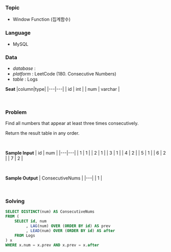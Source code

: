 ### Topic
- Window Function (집계함수)
  
### Language
- MySQL

### Data
- *database* : 
- *platform* : LeetCode (180. Consecutive Numbers)
- *table* : Logs

**Seat**
|column|type|
|---|---|
| id          | int     |
| num         | varchar |


<br>

### Problem 
Find all numbers that appear at least three times consecutively.

Return the result table in any order.



<br>

**Sample Input**
| id | num |
|---|---|
| 1  | 1   |
| 2  | 1   |
| 3  | 1   |
| 4  | 2   |
| 5  | 1   |
| 6  | 2   |
| 7  | 2   |

<br>

**Sample Output**
| ConsecutiveNums |
|---|
| 1               |

<br>

### Solving
```sql
SELECT DISTINCT(num) AS ConsecutiveNums
FROM (
    SELECT id, num
         , LAG(num) OVER (ORDER BY id) AS prev
         , LEAD(num) OVER (ORDER BY id) AS after
    FROM Logs
) x
WHERE x.num = x.prev AND x.prev = x.after
```
